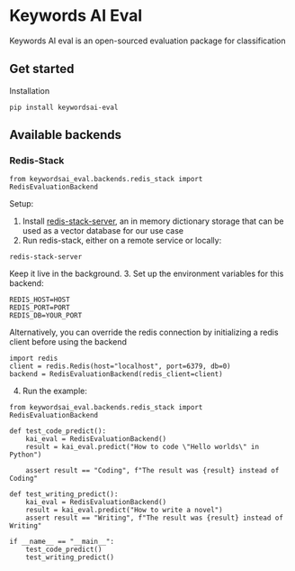 # Keywords AI Eval
Keywords AI eval is an open-sourced evaluation package for classification


## Get started
Installation
```
pip install keywordsai-eval
```


## Available backends

### Redis-Stack
```
from keywordsai_eval.backends.redis_stack import RedisEvaluationBackend
```
Setup:

1. Install [redis-stack-server](https://redis.io/docs/latest/operate/oss_and_stack/install/install-stack/), an in memory dictionary storage that can be used as a vector database for our use case
2. Run redis-stack, either on a remote service or locally:
```
redis-stack-server
```
Keep it live in the background.
3. Set up the environment variables for this backend:
```
REDIS_HOST=HOST
REDIS_PORT=PORT
REDIS_DB=YOUR_PORT
```
Alternatively, you can override the redis connection by initializing a redis client before using the backend
```
import redis
client = redis.Redis(host="localhost", port=6379, db=0)
backend = RedisEvaluationBackend(redis_client=client)
```
4. Run the example:
```
from keywordsai_eval.backends.redis_stack import RedisEvaluationBackend

def test_code_predict():
    kai_eval = RedisEvaluationBackend()
    result = kai_eval.predict("How to code \"Hello worlds\" in Python")

    assert result == "Coding", f"The result was {result} instead of Coding"

def test_writing_predict():
    kai_eval = RedisEvaluationBackend()
    result = kai_eval.predict("How to write a novel")
    assert result == "Writing", f"The result was {result} instead of Writing"

if __name__ == "__main__":
    test_code_predict()
    test_writing_predict()
```

